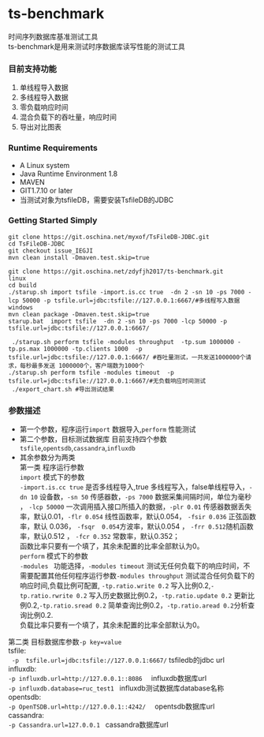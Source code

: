# ts-benchmark

时间序列数据库基准测试工具  
ts-benchmark是用来测试时序数据库读写性能的测试工具

### 目前支持功能



1. 单线程导入数据
1. 多线程导入数据
1. 零负载响应时间
1. 混合负载下的吞吐量，响应时间
1. 导出对比图表


### Runtime Requirements
- A Linux system 
- Java Runtime Environment 1.8
- MAVEN 
- GIT1.7.10 or later 
- 当测试对象为tsfileDB，需要安装TsfileDB的JDBC

### Getting Started Simply




```
git clone https://git.oschina.net/myxof/TsFileDB-JDBC.git
cd TsFileDB-JDBC
git checkout issue_IEGJI
mvn clean install -Dmaven.test.skip=true

git clone https://git.oschina.net/zdyfjh2017/ts-benchmark.git
linux   
cd build
./starup.sh import tsfile -import.is.cc true  -dn 2 -sn 10 -ps 7000 -lcp 50000 -p tsfile.url=jdbc:tsfile://127.0.0.1:6667/#多线程写入数据   
windows   
mvn clean package -Dmaven.test.skip=true   
starup.bat  import tsfile  -dn 2 -sn 10 -ps 7000 -lcp 50000 -p tsfile.url=jdbc:tsfile://127.0.0.1:6667/   
 ```   
``` ./starup.sh perform tsfile -modules throughput  -tp.sum 1000000 -tp.ps.max 1000000 -tp.clients 1000  -p  tsfile.url=jdbc:tsfile://127.0.0.1:6667/ #吞吐量测试，一共发送1000000个请求，每秒最多发送 1000000个，客户端数为1000个```   
```./starup.sh perform tsfile -modules timeout  -p  tsfile.url=jdbc:tsfile://127.0.0.1:6667/#无负载响应时间测试```    
``` ./export_chart.sh #导出测试结果```   
 


### 参数描述   


- 第一个参数，程序运行```import``` 数据导入,```perform``` 性能测试   
- 第二个参数，目标测试数据库 目前支持四个参数 ```tsfile```,```opentsdb```,```cassandra```,```influxdb```   
- 其余参数分为两类  
第一类 程序运行参数   
```import``` 模式下的参数   
```-import.is.cc true``` 是否多线程导入,true 多线程写入，false单线程导入，```-dn 10``` 设备数，```-sn 50``` 传感器数，```-ps 7000```  数据采集间隔时间，单位为毫秒 ， ```-lcp 50000``` 一次调用插入接口所插入的数据，```-plr 0.01``` 传感器数据丢失率，默认0.01，```-flr 0.054``` 线性函数率，默认0.054， ```-fsir 0.036``` 正弦函数率，默认 0.036， ```-fsqr  0.054```方波率，默认0.054  ， ```-frr 0.512```随机函数率，默认0.512 ， ```-fcr 0.352``` 常数率，默认0.352；   
 函数比率只要有一个填了，其余未配置的比率全部默认为0。  
```perform``` 模式下的参数   
 ```-modules ``` 功能选择，```-modules timeout```  测试无任何负载下的响应时间，不需要配置其他任何程序运行参数```-modules throughput```  测试混合任何负载下的响应时间,负载比例可配置, ```-tp.ratio.write 0.2``` 写入比例0.2,```-tp.ratio.rwrite 0.2``` 写入历史数据比例0.2，```-tp.ratio.update 0.2``` 更新比例0.2,```-tp.ratio.sread 0.2``` 简单查询比例0.2，```-tp.ratio.aread 0.2```分析查询比例0.2.   
负载比率只要有一个填了，其余未配置的比率全部默认为0。

第二类 目标数据库参数```-p key=value```  
 tsfile:   
``` -p  tsfile.url=jdbc:tsfile://127.0.0.1:6667/```  tsfiledb的jdbc url   
influxdb:   
 ```-p influxdb.url=http://127.0.0.1::8086  ``` influxdb数据库url  
  ```-p influxdb.database=ruc_test1 ```  influxdb测试数据库database名称    
opentsdb:    
  ```-p OpenTSDB.url=http://127.0.0.1::4242/  ``` opentsdb数据库url   
cassandra:   
 ```-p Cassandra.url=127.0.0.1 ```    cassandra数据库url